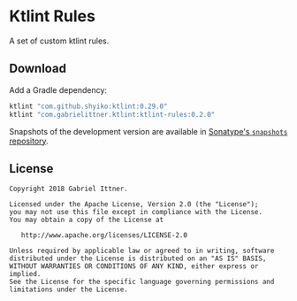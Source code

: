 # Ktlint Rules

A set of custom ktlint rules.

## Download

Add a Gradle dependency:

```groovy
ktlint "com.github.shyiko:ktlint:0.29.0"
ktlint "com.gabrielittner.ktlint:ktlint-rules:0.2.0"
```

Snapshots of the development version are available in [Sonatype's `snapshots` repository][snap].

## License

```
Copyright 2018 Gabriel Ittner.

Licensed under the Apache License, Version 2.0 (the "License");
you may not use this file except in compliance with the License.
You may obtain a copy of the License at

   http://www.apache.org/licenses/LICENSE-2.0

Unless required by applicable law or agreed to in writing, software
distributed under the License is distributed on an "AS IS" BASIS,
WITHOUT WARRANTIES OR CONDITIONS OF ANY KIND, either express or implied.
See the License for the specific language governing permissions and
limitations under the License.
```



 [snap]: https://oss.sonatype.org/content/repositories/snapshots/
